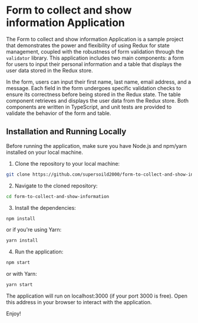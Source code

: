# Form to collect and show information Application

The Form to collect and show information Application is a sample project that demonstrates the power and flexibility of using Redux for state management, coupled with the robustness of form validation through the `validator` library. This application includes two main components: a form for users to input their personal information and a table that displays the user data stored in the Redux store.

In the form, users can input their first name, last name, email address, and a message. Each field in the form undergoes specific validation checks to ensure its correctness before being stored in the Redux state. The table component retrieves and displays the user data from the Redux store. Both components are written in TypeScript, and unit tests are provided to validate the behavior of the form and table.

## Installation and Running Locally

Before running the application, make sure you have Node.js and npm/yarn installed on your local machine.

1. Clone the repository to your local machine:

```bash
git clone https://github.com/supersoild2000/form-to-collect-and-show-information
```

2. Navigate to the cloned repository:

```bash
cd form-to-collect-and-show-information
```

3. Install the dependencies:

```bash
npm install
```

or if you're using Yarn:

```bash
yarn install
```

4. Run the application:

```bash
npm start
```

or with Yarn:

```bash
yarn start
```

The application will run on localhost:3000 (if your port 3000 is free). Open this address in your browser to interact with the application.

Enjoy!
